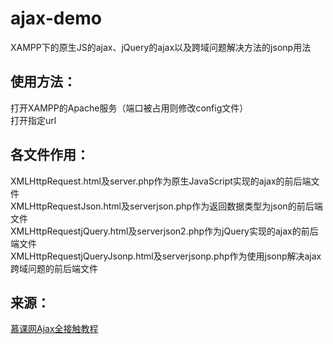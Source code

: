 # ajax-demo
XAMPP下的原生JS的ajax、jQuery的ajax以及跨域问题解决方法的jsonp用法
## 使用方法：
打开XAMPP的Apache服务（端口被占用则修改config文件）  
打开指定url  
## 各文件作用：
XMLHttpRequest.html及server.php作为原生JavaScript实现的ajax的前后端文件  
XMLHttpRequestJson.html及serverjson.php作为返回数据类型为json的前后端文件  
XMLHttpRequestjQuery.html及serverjson2.php作为jQuery实现的ajax的前后端文件  
XMLHttpRequestjQueryJsonp.html及serverjsonp.php作为使用jsonp解决ajax跨域问题的前后端文件 
## 来源：
[慕课网Ajax全接触教程](https://www.imooc.com/learn/250)
